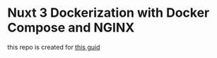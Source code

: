 # Nuxt 3 Dockerization with Docker Compose and NGINX

this repo is created for [this guid](https://biomousavi.com/how-to-dockerize-nuxt-3-applications)